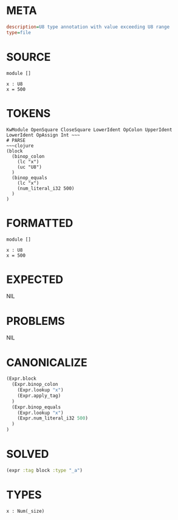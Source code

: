 # META
~~~ini
description=U8 type annotation with value exceeding U8 range
type=file
~~~
# SOURCE
~~~roc
module []

x : U8
x = 500
~~~
# TOKENS
~~~text
KwModule OpenSquare CloseSquare LowerIdent OpColon UpperIdent LowerIdent OpAssign Int ~~~
# PARSE
~~~clojure
(block
  (binop_colon
    (lc "x")
    (uc "U8")
  )
  (binop_equals
    (lc "x")
    (num_literal_i32 500)
  )
)
~~~
# FORMATTED
~~~roc
module []

x : U8
x = 500
~~~
# EXPECTED
NIL
# PROBLEMS
NIL
# CANONICALIZE
~~~clojure
(Expr.block
  (Expr.binop_colon
    (Expr.lookup "x")
    (Expr.apply_tag)
  )
  (Expr.binop_equals
    (Expr.lookup "x")
    (Expr.num_literal_i32 500)
  )
)
~~~
# SOLVED
~~~clojure
(expr :tag block :type "_a")
~~~
# TYPES
~~~roc
x : Num(_size)
~~~
